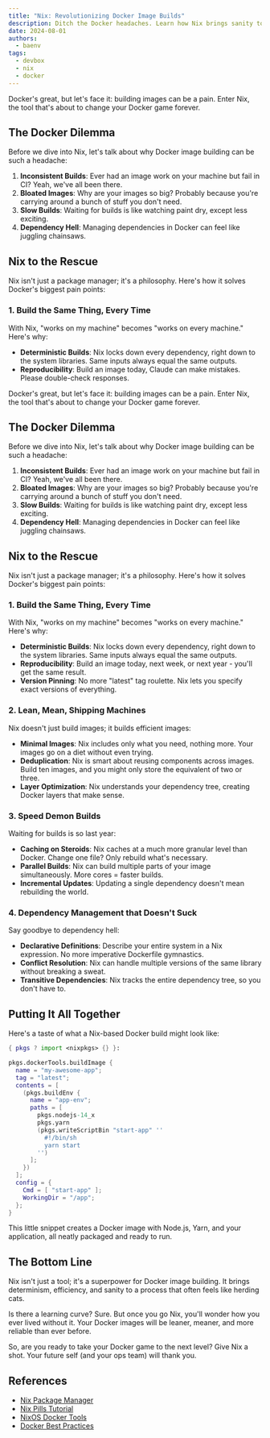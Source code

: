 ```yaml
---
title: "Nix: Revolutionizing Docker Image Builds"
description: Ditch the Docker headaches. Learn how Nix brings sanity to image building with determinism and efficiency.
date: 2024-08-01
authors:
  - baenv
tags:
  - devbox
  - nix
  - docker
---
```


Docker's great, but let's face it: building images can be a pain. Enter Nix, the tool that's about to change your Docker game forever.

## The Docker Dilemma

Before we dive into Nix, let's talk about why Docker image building can be such a headache:

1. **Inconsistent Builds**: Ever had an image work on your machine but fail in CI? Yeah, we've all been there.
2. **Bloated Images**: Why are your images so big? Probably because you're carrying around a bunch of stuff you don't need.
3. **Slow Builds**: Waiting for builds is like watching paint dry, except less exciting.
4. **Dependency Hell**: Managing dependencies in Docker can feel like juggling chainsaws.

## Nix to the Rescue

Nix isn't just a package manager; it's a philosophy. Here's how it solves Docker's biggest pain points:

### 1. Build the Same Thing, Every Time

With Nix, "works on my machine" becomes "works on every machine." Here's why:

- **Deterministic Builds**: Nix locks down every dependency, right down to the system libraries. Same inputs always equal the same outputs.
- **Reproducibility**: Build an image today,
  Claude can make mistakes. Please double-check responses.

Docker's great, but let's face it: building images can be a pain. Enter Nix, the tool that's about to change your Docker game forever.

## The Docker Dilemma

Before we dive into Nix, let's talk about why Docker image building can be such a headache:

1. **Inconsistent Builds**: Ever had an image work on your machine but fail in CI? Yeah, we've all been there.
2. **Bloated Images**: Why are your images so big? Probably because you're carrying around a bunch of stuff you don't need.
3. **Slow Builds**: Waiting for builds is like watching paint dry, except less exciting.
4. **Dependency Hell**: Managing dependencies in Docker can feel like juggling chainsaws.

## Nix to the Rescue

Nix isn't just a package manager; it's a philosophy. Here's how it solves Docker's biggest pain points:

### 1. Build the Same Thing, Every Time

With Nix, "works on my machine" becomes "works on every machine." Here's why:

- **Deterministic Builds**: Nix locks down every dependency, right down to the system libraries. Same inputs always equal the same outputs.
- **Reproducibility**: Build an image today, next week, or next year - you'll get the same result.
- **Version Pinning**: No more "latest" tag roulette. Nix lets you specify exact versions of everything.

### 2. Lean, Mean, Shipping Machines

Nix doesn't just build images; it builds efficient images:

- **Minimal Images**: Nix includes only what you need, nothing more. Your images go on a diet without even trying.
- **Deduplication**: Nix is smart about reusing components across images. Build ten images, and you might only store the equivalent of two or three.
- **Layer Optimization**: Nix understands your dependency tree, creating Docker layers that make sense.

### 3. Speed Demon Builds

Waiting for builds is so last year:

- **Caching on Steroids**: Nix caches at a much more granular level than Docker. Change one file? Only rebuild what's necessary.
- **Parallel Builds**: Nix can build multiple parts of your image simultaneously. More cores = faster builds.
- **Incremental Updates**: Updating a single dependency doesn't mean rebuilding the world.

### 4. Dependency Management that Doesn't Suck

Say goodbye to dependency hell:

- **Declarative Definitions**: Describe your entire system in a Nix expression. No more imperative Dockerfile gymnastics.
- **Conflict Resolution**: Nix can handle multiple versions of the same library without breaking a sweat.
- **Transitive Dependencies**: Nix tracks the entire dependency tree, so you don't have to.

## Putting It All Together

Here's a taste of what a Nix-based Docker build might look like:

```nix
{ pkgs ? import <nixpkgs> {} }:

pkgs.dockerTools.buildImage {
  name = "my-awesome-app";
  tag = "latest";
  contents = [
    (pkgs.buildEnv {
      name = "app-env";
      paths = [
        pkgs.nodejs-14_x
        pkgs.yarn
        (pkgs.writeScriptBin "start-app" ''
          #!/bin/sh
          yarn start
        '')
      ];
    })
  ];
  config = {
    Cmd = [ "start-app" ];
    WorkingDir = "/app";
  };
}
```

This little snippet creates a Docker image with Node.js, Yarn, and your application, all neatly packaged and ready to run.

## The Bottom Line

Nix isn't just a tool; it's a superpower for Docker image building. It brings determinism, efficiency, and sanity to a process that often feels like herding cats.

Is there a learning curve? Sure. But once you go Nix, you'll wonder how you ever lived without it. Your Docker images will be leaner, meaner, and more reliable than ever before.

So, are you ready to take your Docker game to the next level? Give Nix a shot. Your future self (and your ops team) will thank you.

## References

- [Nix Package Manager](https://nixos.org/)
- [Nix Pills Tutorial](https://nixos.org/guides/nix-pills/)
- [NixOS Docker Tools](https://nixos.org/manual/nixpkgs/stable/#sec-pkgs-dockerTools)
- [Docker Best Practices](https://docs.docker.com/develop/develop-images)

